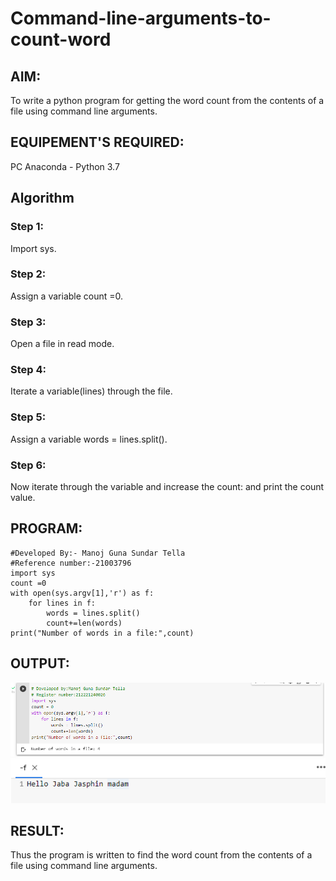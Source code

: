 # Command-line-arguments-to-count-word
## AIM:
To write a python program for getting the word count from the contents of a file using command line arguments.
## EQUIPEMENT'S REQUIRED: 
PC
Anaconda - Python 3.7
## Algorithm
### Step 1:
Import sys.
### Step 2:
Assign a variable count =0.
### Step 3:
Open a file in read mode.
### Step 4:
Iterate a variable(lines) through the file.
### Step 5:
Assign a variable words = lines.split().
### Step 6:
Now iterate through the variable and increase the count: and print the count value.

## PROGRAM:
```
#Developed By:- Manoj Guna Sundar Tella
#Reference number:-21003796
import sys
count =0
with open(sys.argv[1],'r') as f:
    for lines in f:
        words = lines.split()
        count+=len(words)
print("Number of words in a file:",count)  
```
## OUTPUT:
![Github logo](code.png)
![Github logo](text.png)



## RESULT:
Thus the program is written to find the word count from the contents of a file using command line arguments.
